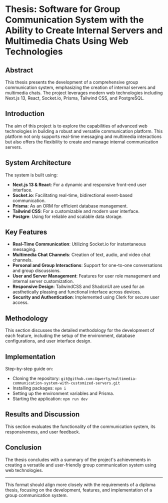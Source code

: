 # Thesis: Software for Group Communication System with the Ability to Create Internal Servers and Multimedia Chats Using Web Technologies

## Abstract
This thesis presents the development of a comprehensive group communication system, emphasizing the creation of internal servers and multimedia chats. The project leverages modern web technologies including Next.js 13, React, Socket.io, Prisma, Tailwind CSS, and PostgreSQL.

## Introduction
The aim of this project is to explore the capabilities of advanced web technologies in building a robust and versatile communication platform. This platform not only supports real-time messaging and multimedia interactions but also offers the flexibility to create and manage internal communication servers.

## System Architecture
The system is built using:
- **Next.js 13 & React**: For a dynamic and responsive front-end user interface.
- **Socket.io**: Facilitating real-time, bidirectional event-based communication.
- **Prisma**: As an ORM for efficient database management.
- **Tailwind CSS**: For a customizable and modern user interface.
- **Postgre**: Using for reliable and scalable data storage.

## Key Features
- **Real-Time Communication**: Utilizing Socket.io for instantaneous messaging.
- **Multimedia Chat Channels**: Creation of text, audio, and video chat channels.
- **Personal and Group Interactions**: Support for one-to-one conversations and group discussions.
- **User and Server Management**: Features for user role management and internal server customization.
- **Responsive Design**: TailwindCSS and ShadcnUI are used for an aesthetically pleasing and functional interface across devices.
- **Security and Authentication**: Implemented using Clerk for secure user access.

## Methodology
This section discusses the detailed methodology for the development of each feature, including the setup of the environment, database configurations, and user interface design.

## Implementation
Step-by-step guide on:
- Cloning the repository: `git@github.com:4qwerty/multimedia-communication-system-with-customized-servers.git`
- Installing packages: `npm i`
- Setting up the environment variables and Prisma.
- Starting the application: `npm run dev`

## Results and Discussion
This section evaluates the functionality of the communication system, its responsiveness, and user feedback.

## Conclusion
The thesis concludes with a summary of the project's achievements in creating a versatile and user-friendly group communication system using web technologies.

---

This format should align more closely with the requirements of a diploma thesis, focusing on the development, features, and implementation of a group communication system.

